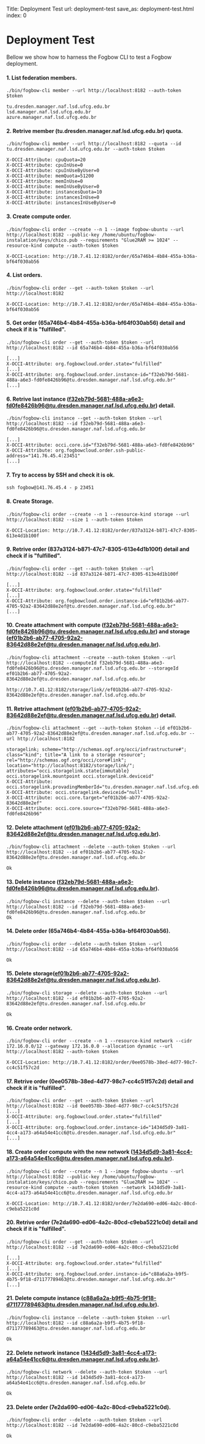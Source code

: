 Title: Deployment Test
url: deployment-test
save_as: deployment-test.html
index: 0

Deployment Test
======

Bellow we show how to harness the Fogbow CLI to test a Fogbow deployment.

#### 1. List federation members.

```shell
./bin/fogbow-cli member --url http://localhost:8182 --auth-token $token

tu.dresden.manager.naf.lsd.ufcg.edu.br
lsd.manager.naf.lsd.ufcg.edu.br
azure.manager.naf.lsd.ufcg.edu.br
```

#### 2. Retrive member (tu.dresden.manager.naf.lsd.ufcg.edu.br) quota.
```shell
./bin/fogbow-cli member --url http://localhost:8182 --quota --id tu.dresden.manager.naf.lsd.ufcg.edu.br --auth-token $token

X-OCCI-Attribute: cpuQuota=20
X-OCCI-Attribute: cpuInUse=0
X-OCCI-Attribute: cpuInUseByUser=0
X-OCCI-Attribute: memQuota=51200
X-OCCI-Attribute: memInUse=0
X-OCCI-Attribute: memInUseByUser=0
X-OCCI-Attribute: instancesQuota=10
X-OCCI-Attribute: instancesInUse=0
X-OCCI-Attribute: instancesInUseByUser=0
```

#### 3. Create compute order.
```shell
./bin/fogbow-cli order --create --n 1 --image fogbow-ubuntu --url http://localhost:8182 --public-key /home/ubuntu/fogbow-instalation/keys/chico.pub --requirements "Glue2RAM >= 1024" --resource-kind compute --auth-token $token

X-OCCI-Location: http://10.7.41.12:8182/order/65a746b4-4b84-455a-b36a-bf64f030ab56
```

#### 4. List orders.
```shell
./bin/fogbow-cli order --get --auth-token $token --url http://localhost:8182

X-OCCI-Location: http://10.7.41.12:8182/order/65a746b4-4b84-455a-b36a-bf64f030ab56
```

#### 5. Get order (65a746b4-4b84-455a-b36a-bf64f030ab56) detail and check if it is "fulfilled".
```shell
./bin/fogbow-cli order --get --auth-token $token --url http://localhost:8182 --id 65a746b4-4b84-455a-b36a-bf64f030ab56

[...]
X-OCCI-Attribute: org.fogbowcloud.order.state="fulfilled"
[...]
X-OCCI-Attribute: org.fogbowcloud.order.instance-id="f32eb79d-5681-488a-a6e3-fd0fe8426b96@tu.dresden.manager.naf.lsd.ufcg.edu.br" 
[...]
```

#### 6. Retrive last instance (f32eb79d-5681-488a-a6e3-fd0fe8426b96@tu.dresden.manager.naf.lsd.ufcg.edu.br) detail.
```shell
./bin/fogbow-cli instance --get --auth-token $token --url http://localhost:8182 --id f32eb79d-5681-488a-a6e3-fd0fe8426b96@tu.dresden.manager.naf.lsd.ufcg.edu.br

[...]
X-OCCI-Attribute: occi.core.id="f32eb79d-5681-488a-a6e3-fd0fe8426b96"
X-OCCI-Attribute: org.fogbowcloud.order.ssh-public-address="141.76.45.4:23451"
[...]
```

#### 7. Try to access by SSH and check it is ok.
```shell
ssh fogbow@141.76.45.4 - p 23451
```

#### 8. Create Storage.
```shell
./bin/fogbow-cli order --create --n 1 --resource-kind storage --url http://localhost:8182 --size 1 --auth-token $token

X-OCCI-Location: http://10.7.41.12:8182/order/837a3124-b871-47c7-8305-613e4d1b100f
```

#### 9. Retrive order (837a3124-b871-47c7-8305-613e4d1b100f) detail and check if is "fulfilled".
```shell
./bin/fogbow-cli order --get --auth-token $token --url http://localhost:8182 --id 837a3124-b871-47c7-8305-613e4d1b100f

[...]
X-OCCI-Attribute: org.fogbowcloud.order.state="fulfilled" 
[...]
X-OCCI-Attribute: org.fogbowcloud.order.instance-id="ef01b2b6-ab77-4705-92a2-83642d88e2ef@tu.dresden.manager.naf.lsd.ufcg.edu.br" 
[...]
```

#### 10. Create attachment with compute (f32eb79d-5681-488a-a6e3-fd0fe8426b96@tu.dresden.manager.naf.lsd.ufcg.edu.br) and storage (ef01b2b6-ab77-4705-92a2-83642d88e2ef@tu.dresden.manager.naf.lsd.ufcg.edu.br).
```shell
./bin/fogbow-cli attachment --create --auth-token $token --url http://localhost:8182 --computeId f32eb79d-5681-488a-a6e3-fd0fe8426b96@tu.dresden.manager.naf.lsd.ufcg.edu.br --storageId ef01b2b6-ab77-4705-92a2-83642d88e2ef@tu.dresden.manager.naf.lsd.ufcg.edu.br

http://10.7.41.12:8182/storage/link//ef01b2b6-ab77-4705-92a2-83642d88e2ef@tu.dresden.manager.naf.lsd.ufcg.edu.br
```


#### 11. Retrive attachment (ef01b2b6-ab77-4705-92a2-83642d88e2ef@tu.dresden.manager.naf.lsd.ufcg.edu.br) detail.
```shell
./bin/fogbow-cli attachment --get --auth-token $token --id ef01b2b6-ab77-4705-92a2-83642d88e2ef@tu.dresden.manager.naf.lsd.ufcg.edu.br --url http://localhost:8182

storagelink; scheme="http://schemas.ogf.org/occi/infrastructure#"; class="kind"; title="A link to a storage resource"; rel="http://schemas.ogf.org/occi/core#link"; location="http://localhost:8182/storage/link/"; attributes="occi.storagelink.state{immutable} occi.storagelink.mountpoint occi.storagelink.deviceid"
X-OCCI-Attribute: occi.storagelink.provadingMemberId="tu.dresden.manager.naf.lsd.ufcg.edu.br"
X-OCCI-Attribute: occi.storagelink.deviceid="null"
X-OCCI-Attribute: occi.core.target="ef01b2b6-ab77-4705-92a2-83642d88e2ef"
X-OCCI-Attribute: occi.core.source="f32eb79d-5681-488a-a6e3-fd0fe8426b96"
```

#### 12. Delete attachment (ef01b2b6-ab77-4705-92a2-83642d88e2ef@tu.dresden.manager.naf.lsd.ufcg.edu.br).
```shell
./bin/fogbow-cli attachment --delete --auth-token $token --url http://localhost:8182 --id ef01b2b6-ab77-4705-92a2-83642d88e2ef@tu.dresden.manager.naf.lsd.ufcg.edu.br

Ok
```

#### 13. Delete instance (f32eb79d-5681-488a-a6e3-fd0fe8426b96@tu.dresden.manager.naf.lsd.ufcg.edu.br).
```shell
./bin/fogbow-cli instance --delete --auth-token $token --url http://localhost:8182 --id f32eb79d-5681-488a-a6e3-fd0fe8426b96@tu.dresden.manager.naf.lsd.ufcg.edu.br
Ok
```

#### 14. Delete order (65a746b4-4b84-455a-b36a-bf64f030ab56).
```shell
./bin/fogbow-cli order --delete --auth-token $token --url http://localhost:8182 --id 65a746b4-4b84-455a-b36a-bf64f030ab56

Ok
```

#### 15. Delete storage(ef01b2b6-ab77-4705-92a2-83642d88e2ef@tu.dresden.manager.naf.lsd.ufcg.edu.br).
```shell
./bin/fogbow-cli storage --delete --auth-token $token --url http://localhost:8182 --id ef01b2b6-ab77-4705-92a2-83642d88e2ef@tu.dresden.manager.naf.lsd.ufcg.edu.br

Ok
```

#### 16. Create order network.
```shell
./bin/fogbow-cli order --create --n 1 --resource-kind network --cidr 172.16.0.0/12 --gateway 172.16.0.0 --allocation dynamic --url http://localhost:8182 --auth-token $token

X-OCCI-Location: http://10.7.41.12:8182/order/0ee0578b-38ed-4d77-98c7-cc4c51f57c2d
```

#### 17. Retrive order (0ee0578b-38ed-4d77-98c7-cc4c51f57c2d) detail and check if it is "fulfilled".
```shell
./bin/fogbow-cli order --get --auth-token $token --url http://localhost:8182 --id 0ee0578b-38ed-4d77-98c7-cc4c51f57c2d
[...]
X-OCCI-Attribute: org.fogbowcloud.order.state="fulfilled" 
[...]
X-OCCI-Attribute: org.fogbowcloud.order.instance-id="1434d5d9-3a81-4cc4-a173-a64a54e41cc6@tu.dresden.manager.naf.lsd.ufcg.edu.br" 
[...]
```

#### 18. Create order compute with the new network (1434d5d9-3a81-4cc4-a173-a64a54e41cc6@tu.dresden.manager.naf.lsd.ufcg.edu.br).
```shell
./bin/fogbow-cli order --create --n 1 --image fogbow-ubuntu --url http://localhost:8182 --public-key /home/ubuntu/fogbow-instalation/keys/chico.pub --requirements "Glue2RAM >= 1024" --resource-kind compute --auth-token $token --network 1434d5d9-3a81-4cc4-a173-a64a54e41cc6@tu.dresden.manager.naf.lsd.ufcg.edu.br

X-OCCI-Location: http://10.7.41.12:8182/order/7e2da690-ed06-4a2c-80cd-c9eba5221c0d
```

#### 20. Retrive order (7e2da690-ed06-4a2c-80cd-c9eba5221c0d) detail and check if it is "fulfilled".
```shell
./bin/fogbow-cli order --get --auth-token $token --url http://localhost:8182 --id 7e2da690-ed06-4a2c-80cd-c9eba5221c0d

[...]
X-OCCI-Attribute: org.fogbowcloud.order.state="fulfilled" 
[...]
X-OCCI-Attribute: org.fogbowcloud.order.instance-id="c88a6a2a-b9f5-4b75-9f18-d71177789463@tu.dresden.manager.naf.lsd.ufcg.edu.br" 
[...]
```

#### 21. Delete compute instance (c88a6a2a-b9f5-4b75-9f18-d71177789463@tu.dresden.manager.naf.lsd.ufcg.edu.br).
```shell
./bin/fogbow-cli instance --delete --auth-token $token --url http://localhost:8182 --id c88a6a2a-b9f5-4b75-9f18-d71177789463@tu.dresden.manager.naf.lsd.ufcg.edu.br

Ok
```

#### 22. Delete network instance (1434d5d9-3a81-4cc4-a173-a64a54e41cc6@tu.dresden.manager.naf.lsd.ufcg.edu.br).
```shell
./bin/fogbow-cli network --delete --auth-token $token --url http://localhost:8182 --id 1434d5d9-3a81-4cc4-a173-a64a54e41cc6@tu.dresden.manager.naf.lsd.ufcg.edu.br

Ok
```


#### 23. Delete order (7e2da690-ed06-4a2c-80cd-c9eba5221c0d).
```shell
./bin/fogbow-cli order --delete --auth-token $token --url http://localhost:8182 --id 7e2da690-ed06-4a2c-80cd-c9eba5221c0d

Ok
```
